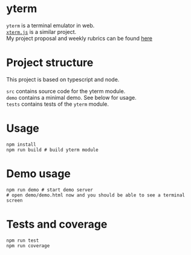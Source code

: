 # yterm

`yterm` is a terminal emulator in web.  
[`xterm.js`](https://github.com/xtermjs/xterm.js) is a similar project.  
My project proposal and weekly rubrics can be found [here](https://gitlab.engr.illinois.edu/zl38/fa19-cs242-project/tree/proposal)

# Project structure

This project is based on typescript and node.

`src` contains source code for the yterm module.  
`demo` contains a minimal demo. See below for usage.  
`tests` contains tests of the `yterm` module.  

# Usage

```
npm install
npm run build # build yterm module
```

# Demo usage

```
npm run demo # start demo server
# open demo/demo.html now and you should be able to see a terminal screen
```

# Tests and coverage

```
npm run test
npm run coverage
```
